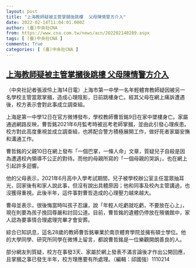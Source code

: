 ```yaml
---
layout: post
title: "上海教師疑被主管掌摑後跳樓  父母陳情警方介入"
date: 2022-02-14T11:04:01.000Z
author: (臺)中央社CNA
from: https://www.cna.com.tw/news/acn/202202140289.aspx
tags: [ (臺)中央社CNA ]
comments: True
categories: [ (臺)中央社CNA ]
---
```

<!--1644836641000-->
[上海教師疑被主管掌摑後跳樓  父母陳情警方介入](https://www.cna.com.tw/news/acn/202202140289.aspx)
------

<div>
<div></div><div><p>（中央社記者張淑伶上海14日電）上海市第一中學一名年輕體育教師疑因被另一名學校主管當眾掌摑，造成心理陰影，日前跳樓身亡。經其父母在網上痛訴遭遇後，校方表示會對此事成立調查組。</p><p>上海是第一中學12日在官方微博發布，學校教師曹哲銘9日在家中墜樓身亡。家屬通過網路反映，曹哲銘2021年6月監考時被巡考老師掌摑，並由此引發心理疾患。校方對此高度重視並成立調查組，也將配合警方積極展開工作，做好死者家屬安撫和溝通工作。</p><p>曹哲銘的父親10日在網上發布「一個巴掌，一條人命」文章，質疑兒子自殺是因為遭遇校內領導不公正的對待。而他的母親所寫的「一個母親的哭訴」，也在網上引起許多迴響。</p><p>他的父母表示，2021年6月高中入學考試期間，兒子被學校辦公室主任當眾抽耳光，回家後有和家人說此事，但沒有說出具體原因；他和同事及校內主管講過，也沒獲得重視。此後半年，這件事對曹哲造成的心理壓力越來越大。</p><p>曹母並表示，很後悔當時叫孩子忍讓，說「年輕人吃虧就吃虧，不要放在心上」，現在則要為孩子挽回尊嚴和討回公道。目前，曹哲銘的遺體仍停放在殯儀館中，家人認為要事情合理處理完畢才會安葬。</p><p>綜合已知訊息，這名28歲的教師曹哲銘畢業於南京體育學院並擁有碩士學位。他的大學同學、研究所同學在微博上留言，都說曹哲銘是一位樂觀開朗善良的人。</p><p>部分網友則質疑，校方在事發3天、家屬於網上發表不滿言論後才作出公開回應，且掌摑之事已發生半年，校方理應要有所處理。（編輯：邱國強）1110214</p></div>
</div>
